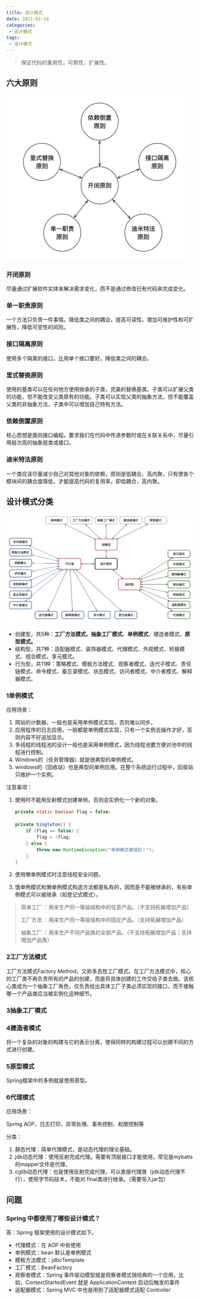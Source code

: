 ```yaml
---
title: 设计模式
date: 2021-01-16
categories:
 - 设计模式
tags:
 - 设计模式
---
```


> 保证代码的重用性，可靠性，扩展性。

## 六大原则

<img src="../.images/dp-001.png" style="zoom:50%;" />

### 开闭原则

尽量通过扩展软件实体来解决需求变化，而不是通过修改已有代码来完成变化。

### 单一职责原则

一个方法只负责一件事情。降低类之间的耦合，提高可读性，增加可维护性和可扩展性，降低可变性的风险。

### 接口隔离原则

使用多个隔离的接口，比用单个接口要好。降低类之间的耦合。

### 里式替换原则

使用的基类可以在任何地方使用继承的子类，完美的替换基类。子类可以扩展父类的功能，但不能改变父类原有的功能。子类可以实现父类的抽象方法，但不能覆盖父类的非抽象方法，子类中可以增加自己特有方法。

### 依赖倒置原则

核心思想是面向接口编程。要求我们在代码中传递参数时或在关联关系中，尽量引用层次高的抽象层类或接口。

### 迪米特法原则

一个类应该尽量减少自己对其他对象的依赖，原则是低耦合、高内聚，只有使各个模块间的耦合度降低，才能提高代码的复用率。即低耦合，高内聚。

## 设计模式分类

<img src="../.images/dp-002.png" style="zoom:50%;" />

- 创建型，共5种：**工厂方法模式、抽象工厂模式**、**单例模式**、建造者模式、**原型模式。**
- 结构型，共7种：适配器模式、装饰器模式、代理模式、外观模式、桥接模式、组合模式、享元模式。
- 行为型，共11种：策略模式、模板方法模式、观察者模式、迭代子模式、责任链模式、命令模式、备忘录模式、状态模式、访问者模式、中介者模式、解释器模式。

### 1单例模式

应用场景：

1. 网站的计数器，一般也是采用单例模式实现，否则难以同步。
2. 应用程序的日志应用，一般都是单例模式实现，只有一个实例去操作才好，否则内容不好追加显示。
3. 多线程的线程池的设计一般也是采用单例模式，因为线程池要方便对池中的线程进行控制。
4. Windows的（任务管理器）就是很典型的单例模式。
5. windows的（回收站）也是典型的单例应用。在整个系统运行过程中，回收站只维护一个实例。

注意事项：

1. 使用时不能用反射模式创建单例，否则会实例化一个新的对象。

    ```java
    private static boolean flag = false;
    
    private Singleton() {
    	if (flag == false) {
    		flag = !flag;
    	} else {
    		throw new RuntimeException("单例模式被侵犯！");
    	}
    }
    ```

2. 使用懒单例模式时注意线程安全问题。

3. 饿单例模式和懒单例模式构造方法都是私有的，因而是不能被继承的，有些单例模式可以被继承（如登记式模式）。

> 简单工厂 ：用来生产同一等级结构中的任意产品。（不支持拓展增加产品）
>
> 工厂方法 ：用来生产同一等级结构中的固定产品。（支持拓展增加产品）
>
> 抽象工厂 ：用来生产不同产品族的全部产品。（不支持拓展增加产品；支持增加产品族）

### 2工厂方法模式

工厂方法模式Factory Method，又称多态性工厂模式。在工厂方法模式中，核心的工厂类不再负责所有的产品的创建，而是将具体创建的工作交给子类去做。该核心类成为一个抽象工厂角色，仅负责给出具体工厂子类必须实现的接口，而不接触哪一个产品类应当被实例化这种细节。

### 3抽象工厂模式

### 4建造者模式

将一个复杂的对象的构建与它的表示分离，使得同样的构建过程可以创建不同的方式进行创建。

### 5原型模式

Spring框架中的多例就是使用原型。

### 6代理模式

应用场景：

Spring AOP、日志打印、异常处理、事务控制、权限控制等

分类：

1. 静态代理：简单代理模式，是动态代理的理论基础。
2. jdk动态代理：使用反射完成代理。需要有顶层接口才能使用，常见是mybatis的mapper文件是代理。
3. cglib动态代理：也是使用反射完成代理，可以直接代理类（jdk动态代理不行），使用字节码技术，不能对 final类进行继承。（需要导入jar包）

## 问题

### Spring 中都使用了哪些设计模式？

答：Spring 框架使用的设计模式如下。

- 代理模式：在 AOP 中有使用
- 单例模式：bean 默认是单例模式
- 模板方法模式：jdbcTemplate
- 工厂模式：BeanFactory
- 观察者模式：Spring 事件驱动模型就是观察者模式很经典的一个应用，比如，ContextStartedEvent 就是 ApplicationContext 启动后触发的事件
- 适配器模式：Spring MVC 中也是用到了适配器模式适配 Controller